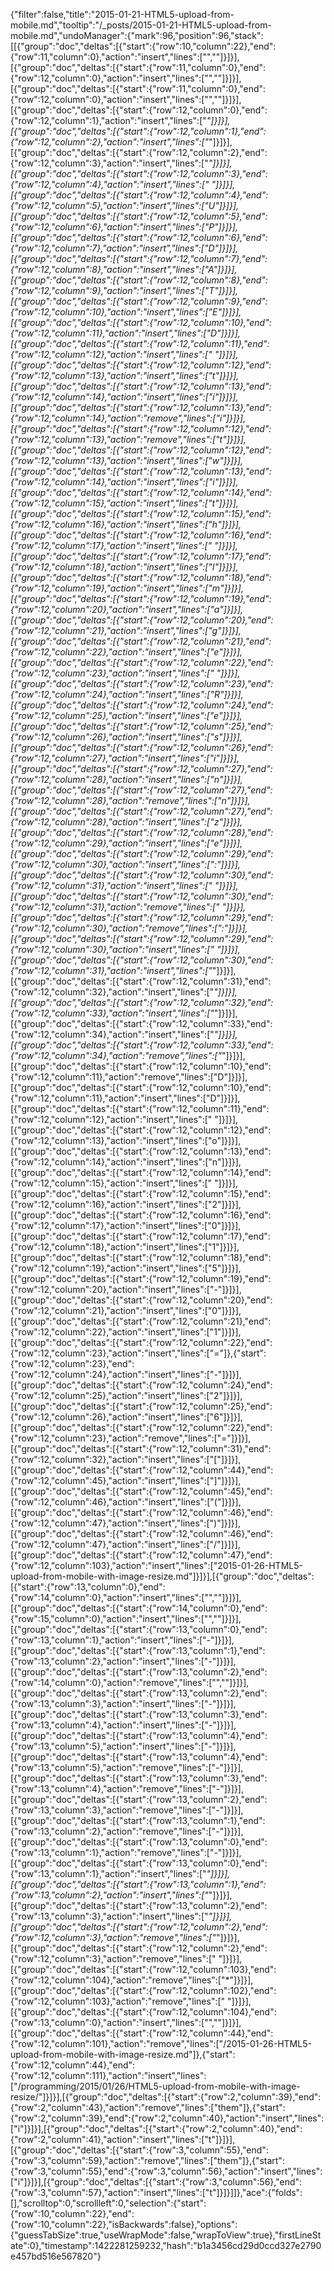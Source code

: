 {"filter":false,"title":"2015-01-21-HTML5-upload-from-mobile.md","tooltip":"/_posts/2015-01-21-HTML5-upload-from-mobile.md","undoManager":{"mark":96,"position":96,"stack":[[{"group":"doc","deltas":[{"start":{"row":10,"column":22},"end":{"row":11,"column":0},"action":"insert","lines":["",""]}]}],[{"group":"doc","deltas":[{"start":{"row":11,"column":0},"end":{"row":12,"column":0},"action":"insert","lines":["",""]}]}],[{"group":"doc","deltas":[{"start":{"row":11,"column":0},"end":{"row":12,"column":0},"action":"insert","lines":["",""]}]}],[{"group":"doc","deltas":[{"start":{"row":12,"column":0},"end":{"row":12,"column":1},"action":"insert","lines":["*"]}]}],[{"group":"doc","deltas":[{"start":{"row":12,"column":1},"end":{"row":12,"column":2},"action":"insert","lines":["*"]}]}],[{"group":"doc","deltas":[{"start":{"row":12,"column":2},"end":{"row":12,"column":3},"action":"insert","lines":["*"]}]}],[{"group":"doc","deltas":[{"start":{"row":12,"column":3},"end":{"row":12,"column":4},"action":"insert","lines":[" "]}]}],[{"group":"doc","deltas":[{"start":{"row":12,"column":4},"end":{"row":12,"column":5},"action":"insert","lines":["U"]}]}],[{"group":"doc","deltas":[{"start":{"row":12,"column":5},"end":{"row":12,"column":6},"action":"insert","lines":["P"]}]}],[{"group":"doc","deltas":[{"start":{"row":12,"column":6},"end":{"row":12,"column":7},"action":"insert","lines":["D"]}]}],[{"group":"doc","deltas":[{"start":{"row":12,"column":7},"end":{"row":12,"column":8},"action":"insert","lines":["A"]}]}],[{"group":"doc","deltas":[{"start":{"row":12,"column":8},"end":{"row":12,"column":9},"action":"insert","lines":["T"]}]}],[{"group":"doc","deltas":[{"start":{"row":12,"column":9},"end":{"row":12,"column":10},"action":"insert","lines":["E"]}]}],[{"group":"doc","deltas":[{"start":{"row":12,"column":10},"end":{"row":12,"column":11},"action":"insert","lines":["D"]}]}],[{"group":"doc","deltas":[{"start":{"row":12,"column":11},"end":{"row":12,"column":12},"action":"insert","lines":[" "]}]}],[{"group":"doc","deltas":[{"start":{"row":12,"column":12},"end":{"row":12,"column":13},"action":"insert","lines":["t"]}]}],[{"group":"doc","deltas":[{"start":{"row":12,"column":13},"end":{"row":12,"column":14},"action":"insert","lines":["i"]}]}],[{"group":"doc","deltas":[{"start":{"row":12,"column":13},"end":{"row":12,"column":14},"action":"remove","lines":["i"]}]}],[{"group":"doc","deltas":[{"start":{"row":12,"column":12},"end":{"row":12,"column":13},"action":"remove","lines":["t"]}]}],[{"group":"doc","deltas":[{"start":{"row":12,"column":12},"end":{"row":12,"column":13},"action":"insert","lines":["w"]}]}],[{"group":"doc","deltas":[{"start":{"row":12,"column":13},"end":{"row":12,"column":14},"action":"insert","lines":["i"]}]}],[{"group":"doc","deltas":[{"start":{"row":12,"column":14},"end":{"row":12,"column":15},"action":"insert","lines":["t"]}]}],[{"group":"doc","deltas":[{"start":{"row":12,"column":15},"end":{"row":12,"column":16},"action":"insert","lines":["h"]}]}],[{"group":"doc","deltas":[{"start":{"row":12,"column":16},"end":{"row":12,"column":17},"action":"insert","lines":[" "]}]}],[{"group":"doc","deltas":[{"start":{"row":12,"column":17},"end":{"row":12,"column":18},"action":"insert","lines":["I"]}]}],[{"group":"doc","deltas":[{"start":{"row":12,"column":18},"end":{"row":12,"column":19},"action":"insert","lines":["m"]}]}],[{"group":"doc","deltas":[{"start":{"row":12,"column":19},"end":{"row":12,"column":20},"action":"insert","lines":["a"]}]}],[{"group":"doc","deltas":[{"start":{"row":12,"column":20},"end":{"row":12,"column":21},"action":"insert","lines":["g"]}]}],[{"group":"doc","deltas":[{"start":{"row":12,"column":21},"end":{"row":12,"column":22},"action":"insert","lines":["e"]}]}],[{"group":"doc","deltas":[{"start":{"row":12,"column":22},"end":{"row":12,"column":23},"action":"insert","lines":[" "]}]}],[{"group":"doc","deltas":[{"start":{"row":12,"column":23},"end":{"row":12,"column":24},"action":"insert","lines":["R"]}]}],[{"group":"doc","deltas":[{"start":{"row":12,"column":24},"end":{"row":12,"column":25},"action":"insert","lines":["e"]}]}],[{"group":"doc","deltas":[{"start":{"row":12,"column":25},"end":{"row":12,"column":26},"action":"insert","lines":["s"]}]}],[{"group":"doc","deltas":[{"start":{"row":12,"column":26},"end":{"row":12,"column":27},"action":"insert","lines":["i"]}]}],[{"group":"doc","deltas":[{"start":{"row":12,"column":27},"end":{"row":12,"column":28},"action":"insert","lines":["n"]}]}],[{"group":"doc","deltas":[{"start":{"row":12,"column":27},"end":{"row":12,"column":28},"action":"remove","lines":["n"]}]}],[{"group":"doc","deltas":[{"start":{"row":12,"column":27},"end":{"row":12,"column":28},"action":"insert","lines":["z"]}]}],[{"group":"doc","deltas":[{"start":{"row":12,"column":28},"end":{"row":12,"column":29},"action":"insert","lines":["e"]}]}],[{"group":"doc","deltas":[{"start":{"row":12,"column":29},"end":{"row":12,"column":30},"action":"insert","lines":[":"]}]}],[{"group":"doc","deltas":[{"start":{"row":12,"column":30},"end":{"row":12,"column":31},"action":"insert","lines":[" "]}]}],[{"group":"doc","deltas":[{"start":{"row":12,"column":30},"end":{"row":12,"column":31},"action":"remove","lines":[" "]}]}],[{"group":"doc","deltas":[{"start":{"row":12,"column":29},"end":{"row":12,"column":30},"action":"remove","lines":[":"]}]}],[{"group":"doc","deltas":[{"start":{"row":12,"column":29},"end":{"row":12,"column":30},"action":"insert","lines":[" "]}]}],[{"group":"doc","deltas":[{"start":{"row":12,"column":30},"end":{"row":12,"column":31},"action":"insert","lines":["*"]}]}],[{"group":"doc","deltas":[{"start":{"row":12,"column":31},"end":{"row":12,"column":32},"action":"insert","lines":["*"]}]}],[{"group":"doc","deltas":[{"start":{"row":12,"column":32},"end":{"row":12,"column":33},"action":"insert","lines":["*"]}]}],[{"group":"doc","deltas":[{"start":{"row":12,"column":33},"end":{"row":12,"column":34},"action":"insert","lines":["*"]}]}],[{"group":"doc","deltas":[{"start":{"row":12,"column":33},"end":{"row":12,"column":34},"action":"remove","lines":["*"]}]}],[{"group":"doc","deltas":[{"start":{"row":12,"column":10},"end":{"row":12,"column":11},"action":"remove","lines":["D"]}]}],[{"group":"doc","deltas":[{"start":{"row":12,"column":10},"end":{"row":12,"column":11},"action":"insert","lines":["D"]}]}],[{"group":"doc","deltas":[{"start":{"row":12,"column":11},"end":{"row":12,"column":12},"action":"insert","lines":[" "]}]}],[{"group":"doc","deltas":[{"start":{"row":12,"column":12},"end":{"row":12,"column":13},"action":"insert","lines":["o"]}]}],[{"group":"doc","deltas":[{"start":{"row":12,"column":13},"end":{"row":12,"column":14},"action":"insert","lines":["n"]}]}],[{"group":"doc","deltas":[{"start":{"row":12,"column":14},"end":{"row":12,"column":15},"action":"insert","lines":[" "]}]}],[{"group":"doc","deltas":[{"start":{"row":12,"column":15},"end":{"row":12,"column":16},"action":"insert","lines":["2"]}]}],[{"group":"doc","deltas":[{"start":{"row":12,"column":16},"end":{"row":12,"column":17},"action":"insert","lines":["0"]}]}],[{"group":"doc","deltas":[{"start":{"row":12,"column":17},"end":{"row":12,"column":18},"action":"insert","lines":["1"]}]}],[{"group":"doc","deltas":[{"start":{"row":12,"column":18},"end":{"row":12,"column":19},"action":"insert","lines":["5"]}]}],[{"group":"doc","deltas":[{"start":{"row":12,"column":19},"end":{"row":12,"column":20},"action":"insert","lines":["-"]}]}],[{"group":"doc","deltas":[{"start":{"row":12,"column":20},"end":{"row":12,"column":21},"action":"insert","lines":["0"]}]}],[{"group":"doc","deltas":[{"start":{"row":12,"column":21},"end":{"row":12,"column":22},"action":"insert","lines":["1"]}]}],[{"group":"doc","deltas":[{"start":{"row":12,"column":22},"end":{"row":12,"column":23},"action":"insert","lines":["="]},{"start":{"row":12,"column":23},"end":{"row":12,"column":24},"action":"insert","lines":["-"]}]}],[{"group":"doc","deltas":[{"start":{"row":12,"column":24},"end":{"row":12,"column":25},"action":"insert","lines":["2"]}]}],[{"group":"doc","deltas":[{"start":{"row":12,"column":25},"end":{"row":12,"column":26},"action":"insert","lines":["6"]}]}],[{"group":"doc","deltas":[{"start":{"row":12,"column":22},"end":{"row":12,"column":23},"action":"remove","lines":["="]}]}],[{"group":"doc","deltas":[{"start":{"row":12,"column":31},"end":{"row":12,"column":32},"action":"insert","lines":["["]}]}],[{"group":"doc","deltas":[{"start":{"row":12,"column":44},"end":{"row":12,"column":45},"action":"insert","lines":["]"]}]}],[{"group":"doc","deltas":[{"start":{"row":12,"column":45},"end":{"row":12,"column":46},"action":"insert","lines":["("]}]}],[{"group":"doc","deltas":[{"start":{"row":12,"column":46},"end":{"row":12,"column":47},"action":"insert","lines":[")"]}]}],[{"group":"doc","deltas":[{"start":{"row":12,"column":46},"end":{"row":12,"column":47},"action":"insert","lines":["/"]}]}],[{"group":"doc","deltas":[{"start":{"row":12,"column":47},"end":{"row":12,"column":103},"action":"insert","lines":["2015-01-26-HTML5-upload-from-mobile-with-image-resize.md"]}]}],[{"group":"doc","deltas":[{"start":{"row":13,"column":0},"end":{"row":14,"column":0},"action":"insert","lines":["",""]}]}],[{"group":"doc","deltas":[{"start":{"row":14,"column":0},"end":{"row":15,"column":0},"action":"insert","lines":["",""]}]}],[{"group":"doc","deltas":[{"start":{"row":13,"column":0},"end":{"row":13,"column":1},"action":"insert","lines":["-"]}]}],[{"group":"doc","deltas":[{"start":{"row":13,"column":1},"end":{"row":13,"column":2},"action":"insert","lines":["-"]}]}],[{"group":"doc","deltas":[{"start":{"row":13,"column":2},"end":{"row":14,"column":0},"action":"remove","lines":["",""]}]}],[{"group":"doc","deltas":[{"start":{"row":13,"column":2},"end":{"row":13,"column":3},"action":"insert","lines":["-"]}]}],[{"group":"doc","deltas":[{"start":{"row":13,"column":3},"end":{"row":13,"column":4},"action":"insert","lines":["-"]}]}],[{"group":"doc","deltas":[{"start":{"row":13,"column":4},"end":{"row":13,"column":5},"action":"insert","lines":["-"]}]}],[{"group":"doc","deltas":[{"start":{"row":13,"column":4},"end":{"row":13,"column":5},"action":"remove","lines":["-"]}]}],[{"group":"doc","deltas":[{"start":{"row":13,"column":3},"end":{"row":13,"column":4},"action":"remove","lines":["-"]}]}],[{"group":"doc","deltas":[{"start":{"row":13,"column":2},"end":{"row":13,"column":3},"action":"remove","lines":["-"]}]}],[{"group":"doc","deltas":[{"start":{"row":13,"column":1},"end":{"row":13,"column":2},"action":"remove","lines":["-"]}]}],[{"group":"doc","deltas":[{"start":{"row":13,"column":0},"end":{"row":13,"column":1},"action":"remove","lines":["-"]}]}],[{"group":"doc","deltas":[{"start":{"row":13,"column":0},"end":{"row":13,"column":1},"action":"insert","lines":["*"]}]}],[{"group":"doc","deltas":[{"start":{"row":13,"column":1},"end":{"row":13,"column":2},"action":"insert","lines":["*"]}]}],[{"group":"doc","deltas":[{"start":{"row":13,"column":2},"end":{"row":13,"column":3},"action":"insert","lines":["*"]}]}],[{"group":"doc","deltas":[{"start":{"row":12,"column":2},"end":{"row":12,"column":3},"action":"remove","lines":["*"]}]}],[{"group":"doc","deltas":[{"start":{"row":12,"column":2},"end":{"row":12,"column":3},"action":"remove","lines":[" "]}]}],[{"group":"doc","deltas":[{"start":{"row":12,"column":103},"end":{"row":12,"column":104},"action":"remove","lines":["*"]}]}],[{"group":"doc","deltas":[{"start":{"row":12,"column":102},"end":{"row":12,"column":103},"action":"remove","lines":[" "]}]}],[{"group":"doc","deltas":[{"start":{"row":12,"column":104},"end":{"row":13,"column":0},"action":"insert","lines":["",""]}]}],[{"group":"doc","deltas":[{"start":{"row":12,"column":44},"end":{"row":12,"column":101},"action":"remove","lines":["/2015-01-26-HTML5-upload-from-mobile-with-image-resize.md"]},{"start":{"row":12,"column":44},"end":{"row":12,"column":111},"action":"insert","lines":["/programming/2015/01/26/HTML5-upload-from-mobile-with-image-resize/"]}]}],[{"group":"doc","deltas":[{"start":{"row":2,"column":39},"end":{"row":2,"column":43},"action":"remove","lines":["them"]},{"start":{"row":2,"column":39},"end":{"row":2,"column":40},"action":"insert","lines":["i"]}]}],[{"group":"doc","deltas":[{"start":{"row":2,"column":40},"end":{"row":2,"column":41},"action":"insert","lines":["t"]}]}],[{"group":"doc","deltas":[{"start":{"row":3,"column":55},"end":{"row":3,"column":59},"action":"remove","lines":["them"]},{"start":{"row":3,"column":55},"end":{"row":3,"column":56},"action":"insert","lines":["i"]}]}],[{"group":"doc","deltas":[{"start":{"row":3,"column":56},"end":{"row":3,"column":57},"action":"insert","lines":["t"]}]}]]},"ace":{"folds":[],"scrolltop":0,"scrollleft":0,"selection":{"start":{"row":10,"column":22},"end":{"row":10,"column":22},"isBackwards":false},"options":{"guessTabSize":true,"useWrapMode":false,"wrapToView":true},"firstLineState":0},"timestamp":1422281259232,"hash":"b1a3456cd29d0ccd327e2790e457bd516e567820"}